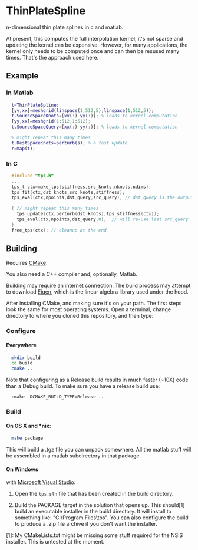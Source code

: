ThinPlateSpline
===============

n-dimensional thin plate splines in c and matlab.

At present, this computes the full interpolation kernel; it's not
sparse and updating the kernel can be expensive. However, for many applications, 
the kernel only needs to be computed once and can then be resused many times.
That's the approach used here.

## Example

### In Matlab
```matlab
  t=ThinPlateSpline;  
  [yy,xx]=meshgrid(linspace(1,512,5),linspace(1,512,5));
  t.SourceSpaceKnots=[xx(:) yy(:)]; % leads to kernel computation
  [yy,xx]=meshgrid(1:512,1:512);
  t.SourceSpaceQuery=[xx(:) yy(:)]; % leads to kernel computation

  % might repeat this many times
  t.DestSpaceKnots=perturb(s); % a fast update
  r=map(t);
```

### In C
```c
  #include "tps.h"
  ...
  tps_t ctx=make_tps(stiffness,src_knots,nknots,ndims);
  tps_fit(ctx,dst_knots,src_knots,stiffness);
  tps_eval(ctx,npoints,dst_query,src_query); // dst_query is the output

  { // might repeat this many times 
    tps_update(ctx,perturb(dst_knots),tps_stiffness(ctx)); 
    tps_eval(ctx,npoints,dst_query,0);  // will re-use last src_query
  }
  free_tps(ctx); // cleanup at the end
```

## Building

Requires [CMake](http://www.cmake.org/).

You also need a C++ compiler and, optionally, Matlab.

Building may require an internet connection.  The build process may
attempt to download [Eigen](http://eigen.tuxfamily.org/), which is
the linear algebra library used under the hood.

After installing CMake, and making sure it's on your path.  The first steps look the same for most operating systems.  Open a terminal, change directory to where you cloned this repository, and then type:

### Configure

#### Everywhere
```bash
  mkdir build
  cd build
  cmake ..
```
Note that configuring as a Release build results in much faster (~10X) code than a Debug build.
To make sure you have a release build use:
```
  cmake -DCMAKE_BUILD_TYPE=Release ..
```

### Build

#### On OS X and *nix:
```bash
  make package
```
This will build a .tgz file you can unpack somewhere.  All the matlab stuff will be assembled in a matlab subdirectory in that package.

#### On Windows
with [Microsoft Visual Studio](http://www.microsoft.com/visualstudio/eng/products/visual-studio-express-products):

1. Open the `tps.sln` file that has been created in the build directory.

2. Build the PACKAGE target in the solution that opens up.
This should[1] build an executable installer in the build directory.  It will install to 
something like: "C:\Program Files\tps".  You can also configure the build to produce a .zip file archive if
you don't want the installer.


[1]: My CMakeLists.txt might be missing some stuff required for the NSIS installer.  This is untested at the moment.

